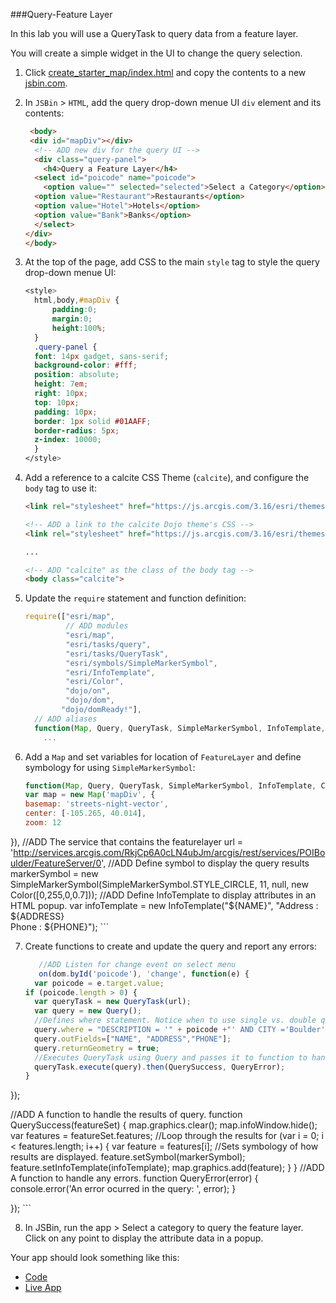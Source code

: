 ###Query-Feature Layer

In this lab you will use a QueryTask to query data from a feature layer.

You will create a simple widget in the UI to change the query selection.

1. Click [create_starter_map/index.html](../create_starter_map/index.html) and copy the contents to a new [jsbin.com](http://jsbin.com).

2. In `JSBin` > `HTML`, add the query drop-down menue UI `div` element and its contents:

    ```html
     <body>
     <div id="mapDiv"></div>
      <!-- ADD new div for the query UI -->
      <div class="query-panel">
        <h4>Query a Feature Layer</h4>
      <select id="poicode" name="poicode">
        <option value="" selected="selected">Select a Category</option>
      <option value="Restaurant">Restaurants</option>
      <option value="Hotel">Hotels</option>
      <option value="Bank">Banks</option>
      </select>
    </div>
    </body>
    ```

3. At the top of the page, add CSS to the main `style` tag to style the query drop-down menue UI:

    ```CSS
    <style>
      html,body,#mapDiv {
          padding:0;
          margin:0;
          height:100%;
      }
      .query-panel {
      font: 14px gadget, sans-serif;
      background-color: #fff;
      position: absolute;
      height: 7em;
      right: 10px;
      top: 10px;
      padding: 10px;
      border: 1px solid #01AAFF;
      border-radius: 5px;
      z-index: 10000;
      }
    </style>
    ```

4. Add a reference to a calcite CSS Theme (`calcite`), and configure the `body` tag to use it:

    ```HTML
    <link rel="stylesheet" href="https://js.arcgis.com/3.16/esri/themes/calcite/dijit/calcite.css">

    <!-- ADD a link to the calcite Dojo theme's CSS -->
    <link rel="stylesheet" href="https://js.arcgis.com/3.16/esri/themes/calcite/esri/esri.css">

    ...

    <!-- ADD "calcite" as the class of the body tag -->
    <body class="calcite">
    ```

5. Update the `require` statement and function definition:

    ```javascript
    require(["esri/map",
             // ADD modules
             "esri/map",
             "esri/tasks/query",
             "esri/tasks/QueryTask",
             "esri/symbols/SimpleMarkerSymbol",
             "esri/InfoTemplate",
             "esri/Color",
             "dojo/on",
             "dojo/dom",
            "dojo/domReady!"],
      // ADD aliases
      function(Map, Query, QueryTask, SimpleMarkerSymbol, InfoTemplate, Color, on, dom) {
        ...
    ```

6. Add a `Map` and set variables for location of `FeatureLayer` and define symbology for using `SimpleMarkerSymbol`:

    ```javascript
    function(Map, Query, QueryTask, SimpleMarkerSymbol, InfoTemplate, Color, on, dom) {
   var map = new Map('mapDiv', {
    basemap: 'streets-night-vector',
    center: [-105.265, 40.014],
    zoom: 12
  }),
  //ADD The service that contains the featurelayer
  url = 'http://services.arcgis.com/RkjCp6A0cLN4ubJm/arcgis/rest/services/POIBoulder/FeatureServer/0',
  //ADD Define symbol to display the query results
  markerSymbol = new SimpleMarkerSymbol(SimpleMarkerSymbol.STYLE_CIRCLE, 11, null, new Color([0,255,0,0.7]));
  //ADD Define InfoTemplate to display attributes in an HTML popup.
  var infoTemplate = new InfoTemplate("${NAME}", "Address : ${ADDRESS}<br/>Phone : ${PHONE}");
    ```

7. Create functions to create and update the query and report any errors:

    ```javascript
       //ADD Listen for change event on select menu 
       on(dom.byId('poicode'), 'change', function(e) {
      var poicode = e.target.value;
    if (poicode.length > 0) {
      var queryTask = new QueryTask(url);
      var query = new Query();
      //Defines where statement. Notice when to use single vs. double quotes.
      query.where = "DESCRIPTION = '" + poicode +"' AND CITY ='Boulder'";
      query.outFields=["NAME", "ADDRESS","PHONE"];
      query.returnGeometry = true;
      //Executes QueryTask using Query and passes it to function to handle results or error.
      queryTask.execute(query).then(QuerySuccess, QueryError);
    }
  });
  
  //ADD A function to handle the results of query.
  function QuerySuccess(featureSet) {
    map.graphics.clear();
    map.infoWindow.hide();
    var features = featureSet.features;
    //Loop through the results
    for (var i = 0; i < features.length; i++) {
      var feature = features[i];
      //Sets symbology of how results are displayed.
      feature.setSymbol(markerSymbol);
      feature.setInfoTemplate(infoTemplate);
      map.graphics.add(feature);
    }
  }
  //ADD A function to handle any errors.
  function QueryError(error) {
    console.error('An error ocurred in the query: ', error);
  }

});
    ```

8. In JSBin, run the app > Select a category to query the feature layer. Click on any point to display the attribute data in a popup.

Your app should look something like this:
* [Code](index.html)
* [Live App](http://esri.github.io/geodev-hackerlabs/develop/jsapi3/query_feature_layer/index.html)
